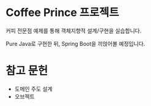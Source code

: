 # Coffee Prince 프로젝트

커피 전문점 예제를 통해 객체지향적 설계/구현을 실습합니다.

Pure Java로 구현한 뒤, Spring Boot을 끼얹어볼 예정입니다.

# 참고 문헌

* 도메인 주도 설계
* 오브젝트
